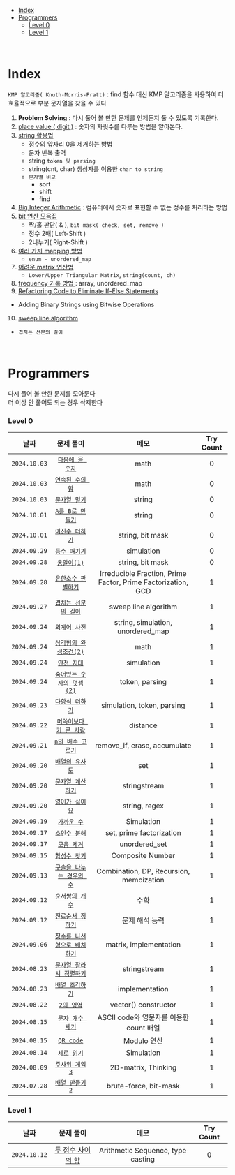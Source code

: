 - [Index](#index)
- [Programmers](#programmers)
    - [Level 0](#level-0)
    - [Level 1](#level-1)

<br>

# Index
`KMP 알고리즘( Knuth-Morris-Pratt)` : find 함수 대신 KMP 알고리즘을 사용하여 더 효율적으로 부분 문자열을 찾을 수 있다   

1. **Problem Solving** : 다시 풀어 볼 만한 문제를 언제든지 풀 수 있도록 기록한다.
2. [place value ( digit )](1_place_value(digit).md) : 숫자의 자릿수를 다루는 방법을 알아본다.
3. [string 활용법](2_string.md)
   - 정수의 앞자리 0을 제거하는 방법
   - 문자 반복 출력
   - string `token 및 parsing`
   - string(cnt, char) 생성자를 이용한 `char to string`
   - `문자열 비교`
     - sort
     - shift
     - find
4. [Big Integer Arithmetic](3_Big_Integer_Arithmetic.md) : 컴퓨터에서 숫자로 표현할 수 없는 정수를 처리하는 방법
5. [bit 연산 모음집](4_bitwise_operation.md)
   - 짝/홀 판단( & ), `bit mask( check, set, remove )`
   - 정수 2배( Left-Shift )
   - 2나누기( Right-Shift )
6. [여러 가지 mapping 방법](5_mapping.md)
   - `enum - unordered_map`
7. [어려운 matrix 연산법](6_matrix_operation.md)
   - `Lower/Upper Triangular Matrix`, `string(count, ch)`
8. [ frequency 기록 방법 ](7_frequency.md) : array, unordered_map
9.  [Refactoring Code to Eliminate If-Else Statements](8_refactoring_if_else.md)
   - Adding Binary Strings using Bitwise Operations
10. [sweep line algorithm](9_Sweep_Line_Algorithm.md)
   - `겹치는 선분의 길이`


<br>

# Programmers
다시 풀어 볼 만한 문제를 모아둔다<br>
더 이상 안 풀어도 되는 경우 삭제한다<br>

### Level 0
| 날짜 | 문제 풀이 | 메모 | Try Count |
|:---:|:---:|:---:|:---:|
| `2024.10.03` | [`다음에 올 숫자`](Programmers_level_0/241003_다음에올숫자.md) | math  | 0 |
| `2024.10.03` | [`연속된 수의 합`](Programmers_level_0/241003_연속된수의합.md) | math  | 0 |
| `2024.10.03` | [`문자열 밀기`](Programmers_level_0/241003_문자열밀기.md) | string  | 0 |
| `2024.10.01` | [`A를 B로 만들기`](Programmers_level_0/241001_A로B만들기.md) | string  | 0 |
| `2024.10.01` | [`이진수 더하기`](Programmers_level_0/241001_이진수더하기.md) | string, bit mask  | 0 |
| `2024.09.29` | [`등수 매기기`](Programmers_level_0/240929_등수매기기.md) | simulation | 0 |
| `2024.09.28` | [`옹알이(1)`](Programmers_level_0/240928_옹알이1.md) | string, bit mask | 0 |
| `2024.09.28` | [`유한소수 판별하기`](Programmers_level_0/240928_유한소수판별하기.md) | Irreducible Fraction, Prime Factor, Prime Factorization, GCD | 1 |
| `2024.09.27` | [`겹치는 선분의 길이`](Programmers_level_0/240927_겹치는선분의길이.md) | sweep line algorithm | 1 |
| `2024.09.24` | [`외계어 사전`](Programmers_level_0/240924_외계어사전.md) | string, simulation, unordered_map | 1 |
| `2024.09.24` | [`삼각형의 완성조건(2)`](Programmers_level_0/240924_삼각형의완성조건2.md) | math | 1 |
| `2024.09.24` | [`안전 지대`](Programmers_level_0/240924_안전지대.md) | simulation | 1 |
| `2024.09.24` | [`숨어있는 숫자의 덧셈(2)`](Programmers_level_0/240924_숨어있는숫자의덧셈2.md) | token, parsing | 1 |
| `2024.09.23` | [`다항식 더하기`](Programmers_level_0/240923_다항식더하기.md) | simulation, token, parsing | 1 |
| `2024.09.22` | [`머쓱이보다 키 큰 사람`](Programmers_level_0/240922_머쓱이보다키큰사람.md) | distance | 1 |
| `2024.09.21` | [`n의 배수 고르기`](Programmers_level_0/240921_n의배수고르기.md) | remove_if, erase, accumulate | 1 |
| `2024.09.20` | [`배열의 유사도`](Programmers_level_0/240920_배열의유사도.md) | set | 1 |
| `2024.09.20` | [`문자열 계산하기`](Programmers_level_0/240920_문자열계산하기.md) | stringstream | 1 |
| `2024.09.20` | [`영어가 싫어요`](Programmers_level_0/240920_영어가싫어요.md) | string, regex | 1 |
| `2024.09.19` | [`가까운 수`](Programmers_level_0/240919_가까운수.md) | Simulation | 1 |
| `2024.09.17` | [`소인수 분해`](Programmers_level_0/240917_소인수분해.md) | set, prime factorization | 1 |
| `2024.09.17` | [`모음 제거`](Programmers_level_0/240917_모음제거.md) | unordered_set | 1 |
| `2024.09.15` | [`합성수 찾기`](Programmers_level_0/240915_합성수찾기.md) | Composite Number | 1 |
| `2024.09.13` | [`구슬을 나누는 경우의 수`](Programmers_level_0/240913_구슬을나누는경우의수.md) | Combination, DP, Recursion, memoization | 1 |
| `2024.09.12` | [`순서쌍의 개수`](Programmers_level_0/240912_순서쌍의개수.md) | 수학 | 1 |
| `2024.09.12` | [`진료순서 정하기`](Programmers_level_0/240912_진료순서정하기.md) | 문제 해석 능력 | 1 |
| `2024.09.06` | [`정수를 나선형으로 배치하기`](Programmers_level_0/240906_정수를나선형으로배치.md) | matrix, implementation | 1 |
| `2024.08.23` | [`문자열 잘라서 정렬하기`](Programmers_level_0/240901_문자열잘라서정렬.md) | stringstream | 1 |
| `2024.08.23` | [`배열 조각하기`](Programmers_level_0/240823_배열조각하기.md) | implementation | 1 |
| `2024.08.22` | [`2의 영역`](Programmers_level_0/240822_2의영역.md) | vector<T>() constructor | 1 |
| `2024.08.15` | [`문자 개수 세기`](Programmers_level_0/240815_문자개수세기.md) | ASCII code와 영문자를 이용한 count 배열 | 1 |
| `2024.08.15` | [`QR code`](Programmers_level_0/240815_QRcode.md) | Modulo 연산 | 1 |
| `2024.08.14` | [`세로 읽기`](Programmers_level_0/240814_세로읽기.md) | Simulation | 1 |
| `2024.08.09` | [`주사위 게임3`](Programmers_level_0/240809_주사위게임3.md) | 2D-matrix, Thinking | 1 |
| `2024.07.28` | [`배열 만들기2`](Programmers_level_0/240728_배열만들기2.md) | brute-force, bit-mask | 1 |

### Level 1
| 날짜 | 문제 풀이 | 메모 | Try Count |
|:---:|:---:|:---:|:---:|
| `2024.10.12` | [두 정수 사이의 합](Programmers_level_1/241012_두정수사이의합.md) | Arithmetic Sequence, type casting | 0 |